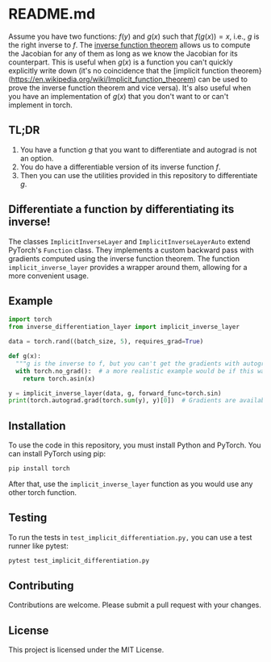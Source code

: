 # README.md

Assume you have two functions: $f(y)$ and $g(x)$ such that $f(g(x)) = x$, i.e., $g$ is the right inverse to $f$.
The [inverse function theorem](https://en.wikipedia.org/wiki/Inverse_function_theorem) allows us to compute the Jacobian for any of them as long as we know the Jacobian for its counterpart.
This is useful when $g(x)$ is a function you can't quickly explicitly write down (it's no coincidence that the [implicit function theorem}(https://en.wikipedia.org/wiki/Implicit_function_theorem) can be used to prove the inverse function theorem and vice versa).
It's also useful when you have an implementation of $g(x)$ that you don't want to or can't implement in torch.

## TL;DR
1. You have a function $g$ that you want to differentiate and autograd is not an option.
2. You do have a differentiable version of its inverse function $f$.
3. Then you can use the utilities provided in this repository to differentiate $g$.


## Differentiate a function by differentiating its inverse!

The classes `ImplicitInverseLayer` and `ImplicitInverseLayerAuto` extend PyTorch's `Function` class. They implements a custom backward pass with gradients computed using the inverse function theorem.
The function `implicit_inverse_layer` provides a wrapper around them, allowing for a more convenient usage.


## Example

```python
import torch
from inverse_differentiation_layer import implicit_inverse_layer

data = torch.rand((batch_size, 5), requires_grad=True)

def g(x):
  """g is the inverse to f, but you can't get the gradients with autograd"""
  with torch.no_grad():  # a more realistic example would be if this was calculated with another library, e.g., numpy
    return torch.asin(x)

y = implicit_inverse_layer(data, g, forward_func=torch.sin)
print(torch.autograd.grad(torch.sum(y), y)[0])  # Gradients are available, even though g cannot be differentiated with autograd
```

## Installation

To use the code in this repository, you must install Python and PyTorch. You can install PyTorch using pip:

```bash
pip install torch
```

After that, use the `implicit_inverse_layer` function as you would use any other torch function.

## Testing

To run the tests in `test_implicit_differentiation.py,` you can use a test runner like pytest:

```bash
pytest test_implicit_differentiation.py
```

## Contributing

Contributions are welcome. Please submit a pull request with your changes.

## License

This project is licensed under the MIT License.
